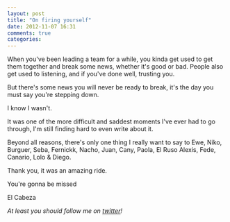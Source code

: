 ```yaml
---
layout: post
title: "On firing yourself"
date: 2012-11-07 16:31
comments: true
categories: 
---
```

When you've been leading a team for a while, you kinda get used to get them together and break some news, whether it's good or bad. People also get used to listening, and if you've done well, trusting you.

But there's some news you will never be ready to break, it's the day you must say you're stepping down.

I know I wasn't.

It was one of the more difficult and saddest moments I've ever had to go through, I'm still finding hard to even write about it.

Beyond all reasons, there's only one thing I really want to say to Ewe, Niko, Burguer, Seba, Fernickk, Nacho, Juan, Cany, Paola, El Ruso Alexis, Fede, Canario, Lolo & Diego.

Thank you, it was an amazing ride.

You're gonna be missed

El Cabeza

_At least you should follow me on [twitter][1]!_

[1]: http://www.twitter.com/guilespi

